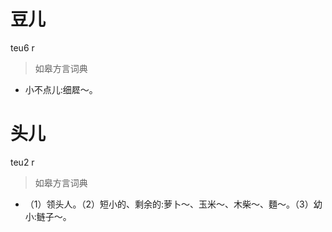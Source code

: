 # 豆儿
teu6 r
> 如皋方言词典
- 小不点儿:细㞞～。

# 头儿
teu2 r
> 如皋方言词典
- （1）领头人。（2）短小的、剩余的:萝卜～、玉米～、木柴～、麵～。（3）幼小:鲢子～。
